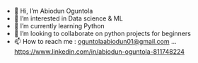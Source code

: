- 👋 Hi, I’m Abiodun Oguntola
- 👀 I’m interested in Data science & ML
- 🌱 I’m currently learning Python
- 💞️ I’m looking to collaborate on python projects for beginners
- 📫 How to reach me : oguntolaabiodun01@gmail.com ... https://www.linkedin.com/in/abiodun-oguntola-811748224

<!---
Nature199/Nature199 is a ✨ special ✨ repository because its `README.md` (this file) appears on your GitHub profile.
You can click the Preview link to take a look at your changes.
--->
